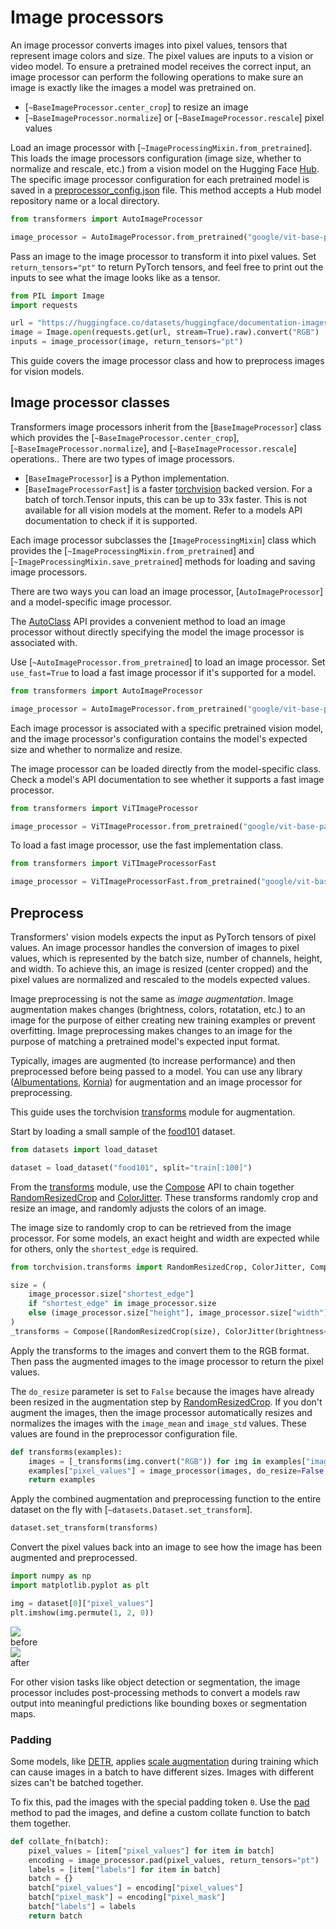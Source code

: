 <!--Copyright 2024 The HuggingFace Team. All rights reserved.

Licensed under the Apache License, Version 2.0 (the "License"); you may not use this file except in compliance with
the License. You may obtain a copy of the License at

http://www.apache.org/licenses/LICENSE-2.0

Unless required by applicable law or agreed to in writing, software distributed under the License is distributed on
an "AS IS" BASIS, WITHOUT WARRANTIES OR CONDITIONS OF ANY KIND, either express or implied. See the License for the
specific language governing permissions and limitations under the License.

⚠️ Note that this file is in Markdown but contain specific syntax for our doc-builder (similar to MDX) that may not be
rendered properly in your Markdown viewer.

-->

# Image processors

An image processor converts images into pixel values, tensors that represent image colors and size. The pixel values are inputs to a vision or video model. To ensure a pretrained model receives the correct input, an image processor can perform the following operations to make sure an image is exactly like the images a model was pretrained on.

- [`~BaseImageProcessor.center_crop`] to resize an image
- [`~BaseImageProcessor.normalize`] or [`~BaseImageProcessor.rescale`] pixel values

Load an image processor with [`~ImageProcessingMixin.from_pretrained`]. This loads the image processors configuration (image size, whether to normalize and rescale, etc.) from a vision model on the Hugging Face [Hub](https://hf.co). The specific image processor configuration for each pretrained model is saved in a [preprocessor_config.json](https://huggingface.co/google/vit-base-patch16-224/blob/main/preprocessor_config.json) file. This method accepts a Hub model repository name or a local directory.

```py
from transformers import AutoImageProcessor

image_processor = AutoImageProcessor.from_pretrained("google/vit-base-patch16-224")
```

Pass an image to the image processor to transform it into pixel values. Set `return_tensors="pt"` to return PyTorch tensors, and feel free to print out the inputs to see what the image looks like as a tensor.

```py
from PIL import Image
import requests

url = "https://huggingface.co/datasets/huggingface/documentation-images/resolve/main/transformers/image_processor_example.png"
image = Image.open(requests.get(url, stream=True).raw).convert("RGB")
inputs = image_processor(image, return_tensors="pt")
```

This guide covers the image processor class and how to preprocess images for vision models.

## Image processor classes

<!-- insert diagram here -->

Transformers image processors inherit from the [`BaseImageProcessor`] class which provides the [`~BaseImageProcessor.center_crop`], [`~BaseImageProcessor.normalize`], and [`~BaseImageProcessor.rescale`] operations.. There are two types of image processors.

- [`BaseImageProcessor`] is a Python implementation.
- [`BaseImageProcessorFast`] is a faster [torchvision](https://pytorch.org/vision/stable/index.html) backed version. For a batch of torch.Tensor inputs, this can be up to 33x faster. This is not available for all vision models at the moment. Refer to a models API documentation to check if it is supported.

Each image processor subclasses the [`ImageProcessingMixin`] class which provides the [`~ImageProcessingMixin.from_pretrained`] and [`~ImageProcessingMixin.save_pretrained`] methods for loading and saving image processors.

There are two ways you can load an image processor, [`AutoImageProcessor`] and a model-specific image processor.

<hfoptions id="image-processor-classes">
<hfoption id="AutoImageProcessor">

The [AutoClass](./model_doc/auto) API provides a convenient method to load an image processor without directly specifying the model the image processor is associated with.

Use [`~AutoImageProcessor.from_pretrained`] to load an image processor. Set `use_fast=True` to load a fast image processor if it's supported for a model.

```py
from transformers import AutoImageProcessor

image_processor = AutoImageProcessor.from_pretrained("google/vit-base-patch16-224", use_fast=True)
```

</hfoption>
<hfoption id="model-specific image processor">

Each image processor is associated with a specific pretrained vision model, and the image processor's configuration contains the model's expected size and whether to normalize and resize.

The image processor can be loaded directly from the model-specific class. Check a model's API documentation to see whether it supports a fast image processor.

```py
from transformers import ViTImageProcessor

image_processor = ViTImageProcessor.from_pretrained("google/vit-base-patch16-224")
```

To load a fast image processor, use the fast implementation class.

```py
from transformers import ViTImageProcessorFast

image_processor = ViTImageProcessorFast.from_pretrained("google/vit-base-patch16-224")
```

</hfoption>
</hfoptions>

## Preprocess

Transformers' vision models expects the input as PyTorch tensors of pixel values. An image processor handles the conversion of images to pixel values, which is represented by the batch size, number of channels, height, and width. To achieve this, an image is resized (center cropped) and the pixel values are normalized and rescaled to the models expected values.

Image preprocessing is not the same as *image augmentation*. Image augmentation makes changes (brightness, colors, rotatation, etc.) to an image for the purpose of either creating new training examples or prevent overfitting. Image preprocessing makes changes to an image for the purpose of matching a pretrained model's expected input format.

Typically, images are augmented (to increase performance) and then preprocessed before being passed to a model. You can use any library ([Albumentations](https://colab.research.google.com/github/huggingface/notebooks/blob/main/examples/image_classification_albumentations.ipynb), [Kornia](https://colab.research.google.com/github/huggingface/notebooks/blob/main/examples/image_classification_kornia.ipynb)) for augmentation and an image processor for preprocessing.

This guide uses the torchvision [transforms](https://pytorch.org/vision/stable/transforms.html) module for augmentation.

Start by loading a small sample of the [food101](https://hf.co/datasets/food101) dataset.

```py
from datasets import load_dataset

dataset = load_dataset("food101", split="train[:100]")
```

From the [transforms](https://pytorch.org/vision/stable/transforms.html) module, use the [Compose](https://pytorch.org/vision/master/generated/torchvision.transforms.Compose.html) API to chain together [RandomResizedCrop](https://pytorch.org/vision/main/generated/torchvision.transforms.RandomResizedCrop.html) and [ColorJitter](https://pytorch.org/vision/main/generated/torchvision.transforms.ColorJitter.html). These transforms randomly crop and resize an image, and randomly adjusts the colors of an image.

The image size to randomly crop to can be retrieved from the image processor. For some models, an exact height and width are expected while for others, only the `shortest_edge` is required.

```py
from torchvision.transforms import RandomResizedCrop, ColorJitter, Compose

size = (
    image_processor.size["shortest_edge"]
    if "shortest_edge" in image_processor.size
    else (image_processor.size["height"], image_processor.size["width"])
)
_transforms = Compose([RandomResizedCrop(size), ColorJitter(brightness=0.5, hue=0.5)])
```

Apply the transforms to the images and convert them to the RGB format. Then pass the augmented images to the image processor to return the pixel values.

The `do_resize` parameter is set to `False` because the images have already been resized in the augmentation step by [RandomResizedCrop](https://pytorch.org/vision/main/generated/torchvision.transforms.RandomResizedCrop.html). If you don't augment the images, then the image processor automatically resizes and normalizes the images with the `image_mean` and `image_std` values. These values are found in the preprocessor configuration file.

```py
def transforms(examples):
    images = [_transforms(img.convert("RGB")) for img in examples["image"]]
    examples["pixel_values"] = image_processor(images, do_resize=False, return_tensors="pt")["pixel_values"]
    return examples
```

Apply the combined augmentation and preprocessing function to the entire dataset on the fly with [`~datasets.Dataset.set_transform`].

```py
dataset.set_transform(transforms)
```

Convert the pixel values back into an image to see how the image has been augmented and preprocessed.

```py
import numpy as np
import matplotlib.pyplot as plt

img = dataset[0]["pixel_values"]
plt.imshow(img.permute(1, 2, 0))
```

<div class="flex gap-4">
  <div>
    <img class="rounded-xl" src="https://huggingface.co/datasets/huggingface/documentation-images/resolve/main/vision-preprocess-tutorial.png" />
    <figcaption class="mt-2 text-center text-sm text-gray-500">before</figcaption>
  </div>
  <div>
    <img class="rounded-xl" src="https://huggingface.co/datasets/huggingface/documentation-images/resolve/main/preprocessed_image.png" />
    <figcaption class="mt-2 text-center text-sm text-gray-500">after</figcaption>
  </div>
</div>

For other vision tasks like object detection or segmentation, the image processor includes post-processing methods to convert a models raw output into meaningful predictions like bounding boxes or segmentation maps.

### Padding

Some models, like [DETR](./model_doc/detr), applies [scale augmentation](https://paperswithcode.com/method/image-scale-augmentation) during training which can cause images in a batch to have different sizes. Images with different sizes can't be batched together.

To fix this, pad the images with the special padding token `0`. Use the [pad](https://github.com/huggingface/transformers/blob/9578c2597e2d88b6f0b304b5a05864fd613ddcc1/src/transformers/models/detr/image_processing_detr.py#L1151) method to pad the images, and define a custom collate function to batch them together.

```py
def collate_fn(batch):
    pixel_values = [item["pixel_values"] for item in batch]
    encoding = image_processor.pad(pixel_values, return_tensors="pt")
    labels = [item["labels"] for item in batch]
    batch = {}
    batch["pixel_values"] = encoding["pixel_values"]
    batch["pixel_mask"] = encoding["pixel_mask"]
    batch["labels"] = labels
    return batch
```
